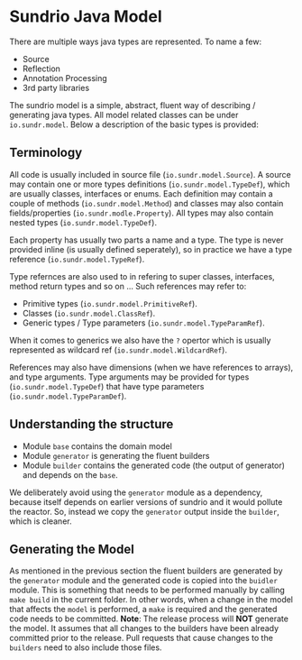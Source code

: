 # Sundrio Java Model

There are multiple ways java types are represented. To name a few:

- Source
- Reflection
- Annotation Processing
- 3rd party libraries

The sundrio model is a simple, abstract, fluent way of describing / generating java types. 
All model related classes can be under `io.sundr.model`. Below a description of the basic types is provided:

## Terminology

All code is usually included in source file (`io.sundr.model.Source`). A source may contain one or more types definitions (`io.sundr.model.TypeDef`), which are usually classes, interfaces or enums.
Each definition may contain a couple of methods (`io.sundr.model.Method`) and classes may also contain fields/properties (`io.sundr.modle.Property`). All types may also contain nested types (`io.sundr.model.TypeDef`).

Each property has usually two parts a name and a type. The type is never provided inline (is usually defined seperately), so in practice we have a type reference (`io.sundr.model.TypeRef`).

Type refernces are also used to in refering to super classes, interfaces, method return types and so on ...
Such references may refer to:

- Primitive types (`io.sundr.model.PrimitiveRef`).
- Classes (`io.sundr.model.ClassRef`).
- Generic types / Type parameters (`io.sundr.model.TypeParamRef`).

When it comes to generics we also have the `?` opertor which is usually represented as wildcard ref (`io.sundr.model.WildcardRef`). 

References may also have dimensions (when we have references to arrays), and type arguments. Type arguments may be provided for types (`io.sundr.model.TypeDef`) that have type parameters (`io.sundr.model.TypeParamDef`).


## Understanding the structure

- Module `base` contains the domain model
- Module `generator` is generating the fluent builders
- Module `builder` contains the generated code (the output of generator) and depends on the `base`.

We deliberately avoid using the `generator` module as a dependency, because itself depends on earlier versions of sundrio and it would pollute the reactor. So, instead we copy the `generator` output inside the `builder`, which is cleaner.

## Generating the Model

As mentioned in the previous section the fluent builders are generated by the `generator` module and the generated code is copied into the `buidler` module.
This is something that needs to be performed manually by calling `make build` in the current folder. In other words, when a change in the model that affects the `model` is performed, a `make` is required and the generated code needs to be committed.
**Note**: The release process will **NOT** generate the model. It assumes that all changes to the builders have been already committed prior to the release. Pull requests that cause changes to the `builders` need to also include those files.
